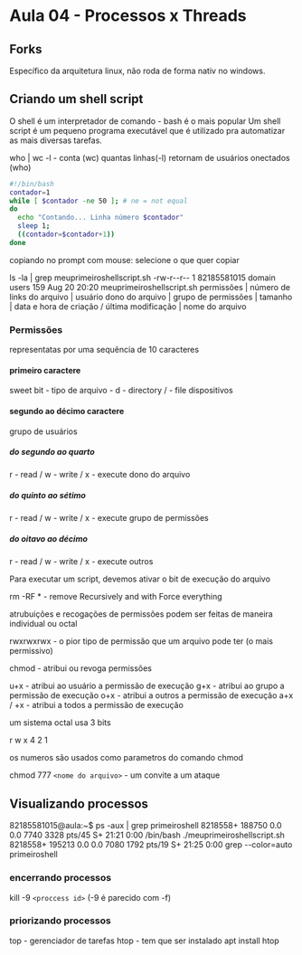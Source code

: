 # Aula 04 - Processos x Threads

## Forks

Específico da arquitetura linux, não roda de forma nativ no windows.

## Criando um shell script

O shell é um interpretador de comando - bash é o mais popular
Um shell script é um pequeno programa executável que é utilizado pra automatizar as mais diversas tarefas.

who | wc -l - conta (wc) quantas linhas(-l) retornam de usuários onectados (who)

```bash
#!/bin/bash
contador=1
while [ $contador -ne 50 ]; # ne = not equal
do
  echo "Contando... Linha número $contador"
  sleep 1;
  ((contador=$contador+1))
done
```

copiando no prompt com mouse: selecione o que quer copiar

ls -la | grep meuprimeiroshellscript.sh
-rw-r--r-- 1 82185581015 domain users 159 Aug 20 20:20 meuprimeiroshellscript.sh
permissões | número de links do arquivo | usuário dono do arquivo | grupo de permissões | tamanho | data e hora de criação / última modificação | nome do arquivo

### Permissões

representatas por uma sequência de 10 caracteres

#### primeiro caractere

sweet bit - tipo de arquivo - d - directory / - file
dispositivos

#### segundo ao décimo caractere

grupo de usuários

##### do segundo ao quarto

r - read / w - write / x - execute
dono do arquivo

##### do quinto ao sétimo

r - read / w - write / x - execute
grupo de permissões

##### do oitavo ao décimo

r - read / w - write / x - execute
outros

Para executar um script, devemos ativar o bit de execução do arquivo

rm -RF \* - remove Recursively and with Force everything

atrubuições e recogações de permissões podem ser feitas de maneira individual ou octal

rwxrwxrwx - o pior tipo de permissão que um arquivo pode ter (o mais permissivo)

chmod - atribui ou revoga permissões

u+x - atribui ao usuário a permissão de execução
g+x - atribui ao grupo a permissão de execução
o+x - atribui a outros a permissão de execução
a+x / +x - atribui a todos a permissão de execução

um sistema octal usa 3 bits

r w x
4 2 1

os numeros são usados como parametros do comando chmod

chmod 777 `<nome do arquivo>` - um convite a um ataque

## Visualizando processos

82185581015@aula:~$ ps -aux | grep primeiroshell
8218558+ 188750 0.0 0.0 7740 3328 pts/45 S+ 21:21 0:00 /bin/bash ./meuprimeiroshellscript.sh
8218558+ 195213 0.0 0.0 7080 1792 pts/19 S+ 21:25 0:00 grep --color=auto primeiroshell

### encerrando processos

kill -9 `<proccess id>` (-9 é parecido com -f)

### priorizando processos

top - gerenciador de tarefas
htop - tem que ser instalado
apt install htop

